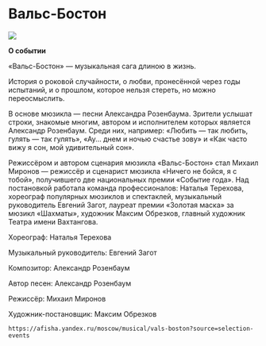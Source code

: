 # Вальс-Бостон
![](https://yandex-afisha.naydex.net/s1665wq37/6a2b07P2/LTsz4YlpJMQSeISblTcV6CDpLlIiVVqJFkCEp7CLnnnelBlXqKQb6oRb3PoUPoJtPdMZaYAwVkmXRcF0APr2N0kfp_E4-LGA4jxB3zGTpS1Ereqmw4AvXZMlcWP3iBw6iGf7xBsG6WiEGsiecauTGfhG3dn08bJIoZNwQFHroSYd6WIm382nh4IIVwjGI6Rpwt9c0xD3eXgQkBe25Kh8qapm6WW5J7jaFNrabAOrtyqLV33aNGeTKyLyNzLgiuO3HvkBt2zs99URSRTaN5FUqhOenvEjJniIYjEldFVrrMgqFmhUmNXomqd7OW7gWWWYWAWsG8VUc1iiMNfAQqjgVT5rkeeNf2fUIJk0eRSDVftjj41SIYfIurOzZfS2mRzYypdrh0kE-PvlWvldgRl3eJi2DKsWVdM6skCWc-MJElfcquB0zb0EFNHKtHg0YWS5AU1tM3OlyvkwUwYEZzl-OesVK_Rqt8uIdXu4vAE7V9oqBm1JNBfiG8BBhRBzGlEV3hgh1ywOt9ej-lXopsE1iBMtDaBwBGoYoJKGtbY5zVvKdHgFC3a4utaYOR2hiuaZ-WRey_f0MPqTQZYw0FjjpY7KwqVMjfYlIDrkKRYTxknhT92TAddKq7Pg5FV1Cr8ZGJR6Z_tGqVsUKFsfkVsmyosEHvqWVNJJoOAlwTMb8Gc9WsAW7d_kZzJbBshEs3ZoE52tsMCEK0oSYhaFhwtM-ftnC0Wq5Hs79wi5LYE6l1pZdozpt-UR6dESdyByixIn7tiihb7fddZTyQWL5LK0mkPvT5Gilei5srNXZqZbnTkJRFm2uzY56Bap-Q0zGTd66dQdqVQ0wgmyUmTDU8ji1915AOZM_YaV8BqWSfSApDlSTV7iQRZqSaCCxuX3O67L--a5tylmqGtmG_svYTtXSAvWTolmBdDIUnJ14DL78uRMmnD0T-y0tyILZOk0gwVYwJ2PYQCHuMmRIUSVZMuNauqlSedZVcvq5ymIT5PqtyqKtx2pRFXzebIw9VASO7AlfpriVO_-tGeR6sTphYEWq3Df70Bh91r6guNFZXQ47Ynr5WtXmyc6iKV72FxgebRaepTsyAT0w3syAcQAAqrQBP3bI0Rt3NRFMwhU-6cDxglBrT5DYHS6WoDiV9QFGM5YyQdpdhvVi-h3O7ifA-rmqsq1fqjn9sPro_CVIAC5EeWe-AOXT87n12FLVJg2svfokH99o7EWicpCQffEFFjuGltliba75sirVnmqfkHKhbrIlhy49fURG8EylDGginOH7IhDhT99VDUxKtZI9PDVCxJ9j5KwBJnbkOP1V6V4rVjpxOmFuWXqepQ5-h0R-8VqukV_OqW2MxpS85XAwmuzNB85UXdfbydWMVvVm4cDBFvCjv2w0DZYe7PTZAf0mW8YC9WZJ9oUi0jnKbuvY-kUmFkGTokVRFA5MxO3YzG4IBe-u5OmrD80liDpl_p242VqsfxPkgH2GhuhIUZH9MiOmbnli4eZJKlL9yn7jEHoFxiohT0KpUZS6-DydSDQiIG3fUkxV00NpaXSGlTK9jOUSALfbxATlGqogTLmN5U6fbnbdRhnyNXLuxQZ2X-DypcpSCVPiZWVEahx47TBwbpzR8_5Iscc3OZXwMq36xWBRcnynK3gE6coC5JCVaX2Cw9ZO8cpd8v32yomm6kd4-n12Qj2rVnUBjOI8MDlcTK7AbWOC3O0_w1nhWM71Yo3cpZrMF_vEBE3yjrisFQHV-ueyDt22YZIlIpoVBqaXVP6BNq4tL_oNlXDq0Kh9uMhyfNHrUgRRmyelOYzOqaYhwFGmcCcXZNgJ4nJwbMk1pUKn2oopRkGOOUKauSqS35wu_dL-caPyCbX0jvRUrUBg5jBZc1LsBU8n-R3IgrFKNTxVmkDDb2yIFd4aEEANjfW-R4ISIR5R-u0ebk0KspfsZjUyLh2_ym3l9AZs2BXAWJ48BUdeWDET811tAKpF-glYKQaQUye4yCF2erBoCaWpzkfOml0ehRp1Qq4JBkKTaMZRboYpQ1YJUczqLEgJ1JyOLJ1PLtBpy2PNFeCC4bqlZJkqwPM7KCwFLuYsmB2d-Vrrvv5xuvHWMeLGFSImXwTOXc7WAZvqpf3E4mjEHfjUYizhQ0ooMa83ZXWUntkqtayVeni_b8yEMf7mFOStjfXa0x4ajVYVZnWu3tEukitwwsUaPomrWvnpjLI0FJ2szIqgjQuuxD0TN-U5eNLVRmkkdZKQw8NoNKV64vz4NdUt1meu9oU-Ddah6sYJPm5ftOYtHrYdJ-oN1TB2KNCZSPQa9IGzAiQhP3e5FXh-oZKBDGGGNFdTSNhJGl4sFNGtCSYjki7Jmo0aSWbKOQ66J0RircKmBRvCrVXg4vD48fDANpSNv46AbcO72VEIqk3iZWjJ9tzjs6yUEXoygBip9TXKd4aa3dIZ7rm-Fh0qEtdM2uk2Kh2HIrUdWOLwkLUMiM6wfXP-VNW_80GR2CIZBp3k4fp420eoBEWOOgDIufWtxs9KaoFOKXrp5vatQnrT1OZN4oapNzKhHRBCFIw59NT-7PFjWrh9hysxsXQeSQYBHB0uAPsXLKgV6vIgfDGhabKflvpxvm3m3e7WNRY2azQS-SY6jacGjbWE9uCcsUS4lvTFs8awPTf_uX1QqknuaZDNZnyzX7S4JQ7WqGBNCTmmI2oqyeLt0sGCUimOOutkjjlKwiEL-vUF9P7U-C2A3PZAdWe6VCm7v-HRiCpdFiVYrVqEY8dMAEl-BuBMtRkZ2qOGugWW2aZpenYF3vpTaOqpaoL1V0LlAcxGvPzh0HjyvJGPtiglR6dpiWwibYbttK1-2EfreAiR7h4AEFFd3abXYipZ6o0CjerWgRZ6G7hGcaZaKSuG-UX4imgsxfhs5pjxe9K0mas3Mf3Q_i2OzUAphsgrf7SgYQLq9JzxDf06X1I-nVb1UtEyLv3StmMUcu3KVv0vKonF7IY0TA3MQL60HRteTAGnP-WpWD5tDrU4UcbMr-d06JHaPsBAMRGBLuci4pUeBY7hBjKNznIvuBqttiZFV8L9PYSWdJQVRBCaDFFPlpyN3-vM)

**О событии**

«Вальс-Бостон» — музыкальная сага длиною в жизнь.

История о роковой случайности, о любви, пронесённой через годы испытаний, и о прошлом, которое нельзя стереть, но можно переосмыслить.

В основе мюзикла — песни Александра Розенбаума. Зрители услышат строки, знакомые многим, автором и исполнителем которых является Александр Розенбаум. Среди них, например: «Любить — так любить, гулять — так гулять», «Ау... днем и ночью счастье зову» и «Как часто вижу я сон, мой удивительный сон».

Режиссёром и автором сценария мюзикла «Вальс-Бостон» стал Михаил Миронов — режиссёр и сценарист мюзикла «Ничего не бойся, я с тобой», получившего две национальных премии «Событие года». Над постановкой работала команда профессионалов: Наталья Терехова, хореограф популярных мюзиклов и спектаклей, музыкальный руководитель Евгений Загот, лауреат премии «Золотая маска» за мюзикл «Шахматы», художник Максим Обрезков, главный художник Театра имени Вахтангова.

Хореограф:
    Наталья Терехова
    
Музыкальный руководитель:
    Евгений Загот
    
Композитор:
    Александр Розенбаум
    
Автор песен:
    Александр Розенбаум
    
Режиссёр:
    Михаил Миронов
    
Художник-постановщик:
    Максим Обрезков

    https://afisha.yandex.ru/moscow/musical/vals-boston?source=selection-events
